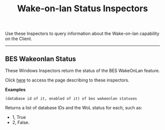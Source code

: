 ﻿---
title: Wake-on-lan Status Inspectors
---

Use these Inspectors to query information about the Wake-on-lan capability on the Client.

---

## BES Wakeonlan Status

These Windows Inspectors return the status of the BES WakeOnLan feature.

Click [here](/relevance/reference/bes-wakeonlan-status.html) to access the page describing to these inspectors.

**Examples**

```relevance
(database id of it, enabled of it) of bes wakeonlan statuses
```

Returns a list of database IDs and the WoL status for each, such as: 
* 1, True 
* 2, False.

